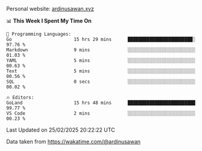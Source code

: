 Personal website: [ardinusawan.xyz](https://ardinusawan.xyz)

<!--START_SECTION:waka-->
📊 **This Week I Spent My Time On** 

```text
💬 Programming Languages: 
Go                       15 hrs 29 mins      ████████████████████████░   97.76 % 
Markdown                 9 mins              ░░░░░░░░░░░░░░░░░░░░░░░░░   01.03 % 
YAML                     5 mins              ░░░░░░░░░░░░░░░░░░░░░░░░░   00.63 % 
Text                     5 mins              ░░░░░░░░░░░░░░░░░░░░░░░░░   00.56 % 
SQL                      0 secs              ░░░░░░░░░░░░░░░░░░░░░░░░░   00.02 % 

🔥 Editors: 
GoLand                   15 hrs 48 mins      █████████████████████████   99.77 % 
VS Code                  2 mins              ░░░░░░░░░░░░░░░░░░░░░░░░░   00.23 % 
```


 Last Updated on 25/02/2025 20:22:22 UTC
<!--END_SECTION:waka-->
Data taken from https://wakatime.com/@ardinusawan
